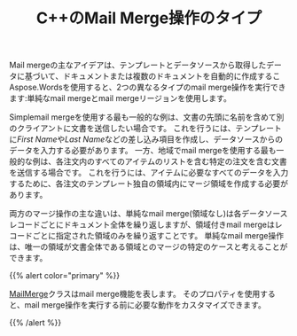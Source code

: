 ﻿---
title: C++のMail Merge操作のタイプ
second_title: Aspose.WordsのためのC++
articleTitle: Mail Merge操作のタイプ
linktitle: Mail Merge操作のタイプ
type: docs
description: "2つの異なるタイプのmail merge操作を実行します:単純なmail mergeとmail mergeをC++を使用した領域で実行します。 Simplemail mergeは各データソースレコードごとにドキュメント全体を繰り返しますが、mail mergewith regionsはレコードごとに指定された領域のみを繰り返します。"
keywords: "how to execute mail merge c++"
weight: 20
url: /ja/cpp/types-of-mail-merge-operations/
---

Mail mergeの主なアイデアは、テンプレートとデータソースから取得したデータに基づいて、ドキュメントまたは複数のドキュメントを自動的に作成するこ Aspose.Wordsを使用すると、2つの異なるタイプのmail merge操作を実行できます:単純なmail mergeとmail mergeリージョンを使用します。

Simplemail mergeを使用する最も一般的な例は、文書の先頭に名前を含めて別のクライアントに文書を送信したい場合です。 これを行うには、テンプレートに*First Name*や*Last Name*などの差し込み項目を作成し、データソースからのデータを入力する必要があります。 一方、地域でmail mergeを使用する最も一般的な例は、各注文内のすべてのアイテムのリストを含む特定の注文を含む文書を送信する場合です。 これを行うには、アイテムに必要なすべてのデータを入力するために、各注文のテンプレート独自の領域内にマージ領域を作成する必要があります。

両方のマージ操作の主な違いは、単純なmail merge(領域なし)は各データソースレコードごとにドキュメント全体を繰り返しますが、領域付きmail mergeはレコードごとに指定された領域のみを繰り返すことです。 単純なmail merge操作は、唯一の領域が文書全体である領域とのマージの特定のケースと考えることができます。

{{% alert color="primary" %}}

[MailMerge](https://reference.aspose.com/words/cpp/class/aspose.words.mailmerging/mailmerge/)クラスはmail merge機能を表します。 そのプロパティを使用すると、mail merge操作を実行する前に必要な動作をカスタマイズできます。

{{% /alert %}}

